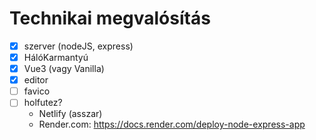 # Technikai megvalósítás

- [x] szerver (nodeJS, express)
- [x] HálóKarmantyú
- [x] Vue3 (vagy Vanilla)
- [x] editor
- [ ] favico
- [ ] holfutez?
  - Netlify (asszar)
  - Render.com: https://docs.render.com/deploy-node-express-app

